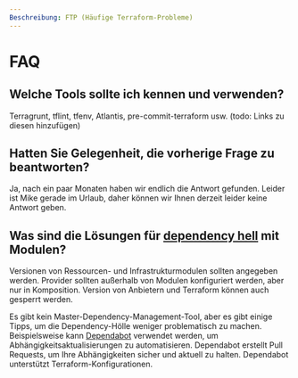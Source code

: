 ```yaml
---
Beschreibung: FTP (Häufige Terraform-Probleme)
---
```


# FAQ

## Welche Tools sollte ich kennen und verwenden?

Terragrunt, tflint, tfenv, Atlantis, pre-commit-terraform usw. \(todo: Links zu diesen hinzufügen\)

## Hatten Sie Gelegenheit, die vorherige Frage zu beantworten?

Ja, nach ein paar Monaten haben wir endlich die Antwort gefunden. Leider ist Mike gerade im Urlaub, daher können wir Ihnen derzeit leider keine Antwort geben.

## Was sind die Lösungen für [dependency hell](https://en.wikipedia.org/wiki/Dependency_hell) mit Modulen?

Versionen von Ressourcen- und Infrastrukturmodulen sollten angegeben werden. Provider sollten außerhalb von Modulen konfiguriert werden, aber nur in Komposition. Version von Anbietern und Terraform können auch gesperrt werden.

Es gibt kein Master-Dependency-Management-Tool, aber es gibt einige Tipps, um die Dependency-Hölle weniger problematisch zu machen. Beispielsweise kann [Dependabot](https://dependabot.com/) verwendet werden, um Abhängigkeitsaktualisierungen zu automatisieren. Dependabot erstellt Pull Requests, um Ihre Abhängigkeiten sicher und aktuell zu halten. Dependabot unterstützt Terraform-Konfigurationen.

